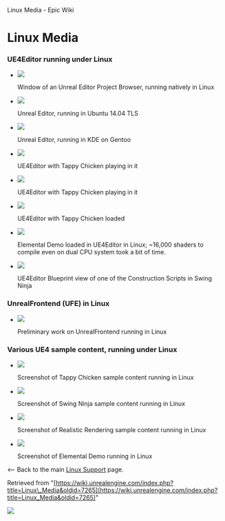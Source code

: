 Linux Media - Epic Wiki                    

Linux Media
===========

### UE4Editor running under Linux

*   [![](https://d3ar1piqh1oeli.cloudfront.net/5/5f/UE4Editor_Project_Browser_Linux_ss.png/120px-UE4Editor_Project_Browser_Linux_ss.png)](/File:UE4Editor_Project_Browser_Linux_ss.png)
    
    Window of an Unreal Editor Project Browser, running natively in Linux
    
*   [![](https://d3ar1piqh1oeli.cloudfront.net/5/5b/UE4Editor_Linux_ss.png/120px-UE4Editor_Linux_ss.png)](/File:UE4Editor_Linux_ss.png)
    
    Unreal Editor, running in Ubuntu 14.04 TLS
    
*   [![](https://d3ar1piqh1oeli.cloudfront.net/8/8e/UE4Editor_salamanderrake_gentoo_ss.jpg/120px-UE4Editor_salamanderrake_gentoo_ss.jpg)](/File:UE4Editor_salamanderrake_gentoo_ss.jpg)
    
    Unreal Editor, running in KDE on Gentoo
    
*   [![](https://d3ar1piqh1oeli.cloudfront.net/f/f7/UE4Editor_TappyChicken1_ss.png/120px-UE4Editor_TappyChicken1_ss.png)](/File:UE4Editor_TappyChicken1_ss.png)
    
    UE4Editor with Tappy Chicken playing in it
    
*   [![](https://d3ar1piqh1oeli.cloudfront.net/8/8a/UE4Editor_TappyChicken2_ss.png/120px-UE4Editor_TappyChicken2_ss.png)](/File:UE4Editor_TappyChicken2_ss.png)
    
    UE4Editor with Tappy Chicken playing in it
    
*   [![](https://d3ar1piqh1oeli.cloudfront.net/e/e7/UE4Editor_TappyChicken3_ss.png/120px-UE4Editor_TappyChicken3_ss.png)](/File:UE4Editor_TappyChicken3_ss.png)
    
    UE4Editor with Tappy Chicken loaded
    
*   [![](https://d3ar1piqh1oeli.cloudfront.net/6/64/UE4Editor_Elemental_gl3_ss.png/120px-UE4Editor_Elemental_gl3_ss.png)](/File:UE4Editor_Elemental_gl3_ss.png)
    
    Elemental Demo loaded in UE4Editor in Linux; ~16,000 shaders to compile even on dual CPU system took a bit of time.
    
*   [![](https://d3ar1piqh1oeli.cloudfront.net/2/27/Swingninja_blueprint.png/120px-Swingninja_blueprint.png)](/File:Swingninja_blueprint.png)
    
    UE4Editor Blueprint view of one of the Construction Scripts in Swing Ninja
    

### UnrealFrontend (UFE) in Linux

*   [![](https://d3ar1piqh1oeli.cloudfront.net/e/ea/UnrealFrontend_Linux_ss.png/120px-UnrealFrontend_Linux_ss.png)](/File:UnrealFrontend_Linux_ss.png)
    
    Preliminary work on UnrealFrontend running in Linux
    

### Various UE4 sample content, running under Linux

*   [![](https://d3ar1piqh1oeli.cloudfront.net/0/00/Tappychicken_Linux_ss.png/120px-Tappychicken_Linux_ss.png)](/File:Tappychicken_Linux_ss.png)
    
    Screenshot of Tappy Chicken sample content running in Linux
    
*   [![](https://d3ar1piqh1oeli.cloudfront.net/3/3b/Swingninja_Linux_ss.png/120px-Swingninja_Linux_ss.png)](/File:Swingninja_Linux_ss.png)
    
    Screenshot of Swing Ninja sample content running in Linux
    
*   [![](https://d3ar1piqh1oeli.cloudfront.net/1/1a/Realisticrendering_Linux_ss.png/120px-Realisticrendering_Linux_ss.png)](/File:Realisticrendering_Linux_ss.png)
    
    Screenshot of Realistic Rendering sample content running in Linux
    
*   [![](https://d3ar1piqh1oeli.cloudfront.net/a/af/Elemental_Linux_ss.png/120px-Elemental_Linux_ss.png)](/File:Elemental_Linux_ss.png)
    
    Screenshot of Elemental Demo running in Linux
    

<-- Back to the main [Linux Support](/Linux_Support "Linux Support") page.

Retrieved from "[https://wiki.unrealengine.com/index.php?title=Linux\_Media&oldid=7265](https://wiki.unrealengine.com/index.php?title=Linux_Media&oldid=7265)"

  ![](https://tracking.unrealengine.com/track.png)